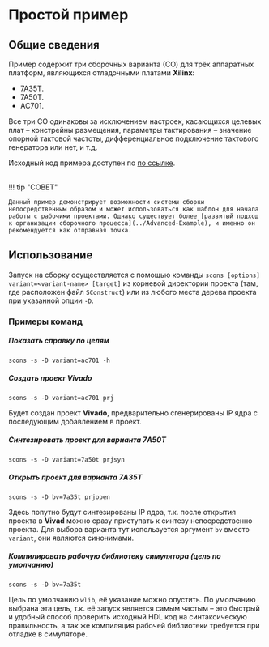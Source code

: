 # Простой пример

## Общие сведения

Пример содержит три сборочных варианта (СО) для трёх аппаратных платформ, являющихся отладочными платами **Xilinx**:

* 7A35T.
* 7A50T.
* AC701.

Все три СО одинаковы за исключением настроек, касающихся целевых плат&nbsp;– констрейны размещения, параметры тактирования&nbsp;– значение опорной тактовой частоты, дифференциальное подключение тактового генератора или нет, и т.д.

Исходный код примера доступен по [по ссылке](https://github.com/fpga-lib/vivado-boilerplate).

<br>
!!! tip "СОВЕТ"

    Данный пример демонстрирует возможности системы сборки непосредственным образом и может использоваться как шаблон для начала работы с рабочими проектами. Однако существует более [развитый подход к организации сборочного процесса](../Advanced-Example), и именно он рекомендуется как отправная точка. 

## Использование

Запуск на сборку осуществляется с помощью команды `scons [options] variant=<variant-name> [target]` из корневой директории проекта (там, где расположен файл `SConstruct`) или из любого места дерева проекта при указанной опции `-D`.

### Примеры команд

##### Показать справку по целям

```
scons -s -D variant=ac701 -h
```

##### Создать проект Vivado

```
scons -s -D variant=ac701 prj
```

Будет создан проект **Vivado**, предварительно сгенерированы IP ядра с последующим добавлением в проект.

##### Синтезировать проект для варианта 7A50T

```
scons -s -D variant=7a50t prjsyn
```

##### Открыть проект для варианта 7A35T

```
scons -s -D bv=7a35t prjopen
```

Здесь попутно будут синтезированы IP ядра, т.к. после открытия проекта в **Vivad** можно сразу приступать к синтезу непосредственно проекта. Для выбора варианта тут используется аргумент `bv` вместо `variant`, они являются синонимами.

#####  Компилировать рабочую библиотеку симулятора (цель по умолчанию)

```
scons -s -D bv=7a35t
```

Цель по умолчанию `wlib`, её указание можно опустить. По умолчанию выбрана эта цель, т.к. её запуск является самым частым&nbsp;– это быстрый и удобный способ проверить исходный HDL код на синтаксическую правильность, а так же компиляция рабочей библиотеки требуется при отладке в симуляторе.
